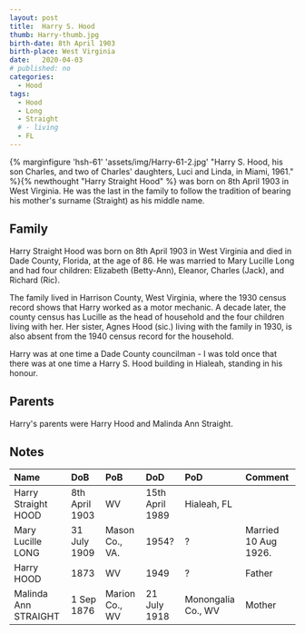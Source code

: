 ```yaml
---
layout: post
title:  Harry S. Hood
thumb: Harry-thumb.jpg
birth-date: 8th April 1903
birth-place: West Virginia
date:   2020-04-03
# published: no
categories: 
  - Hood
tags:
  - Hood
  - Long
  - Straight
  # - living
  - FL
---
```

{% marginfigure 'hsh-61' 'assets/img/Harry-61-2.jpg' "Harry S. Hood, his son Charles, and two of Charles' daughters, Luci and Linda, in Miami, 1961."  %}{% newthought "Harry Straight Hood" %} was born on 8th April 1903 in West Virginia. He was the last in the family to follow the tradition of bearing his mother's surname (Straight) as his middle name.
<!--more-->

## Family
Harry Straight Hood was born on 8th April 1903 in West Virginia and died in Dade County, Florida, at the age of 86. He was married to Mary Lucille Long and had four children: Elizabeth (Betty-Ann), Eleanor, Charles (Jack), and Richard (Ric). 

The family lived in Harrison County, West Virginia, where the 1930 census record shows that Harry worked as a motor mechanic. A decade later, the county census has Lucille as the head of household and the four children living with her. Her sister, Agnes Hood (sic.) living with the family in 1930, is also absent from the 1940 census record for the household.

<!-- His wife was killed in a fire that broke out in a Pan-Am aircraft - she had escaped, but returned to rescue her friend who was still inside the fuselage. Harry married again, Irma. -->

Harry was at one time a Dade County councilman - I was told once that there was at one time a Harry S. Hood building in Hialeah, standing in his honour. 

## Parents
Harry's parents were Harry Hood and Malinda Ann Straight.

## Notes

Name|DoB|PoB|DoD|PoD|Comment
:---|:--|:--|:--|:--|:--
Harry Straight HOOD|8th April 1903|WV|15th April 1989|Hialeah, FL
Mary Lucille LONG|31 July 1909|Mason Co., VA.|1954?|?|Married 10 Aug 1926.
Harry HOOD|1873|WV|1949|?|Father
Malinda Ann STRAIGHT|1 Sep 1876|Marion Co., WV|21 July 1918|Monongalia Co., WV|Mother
